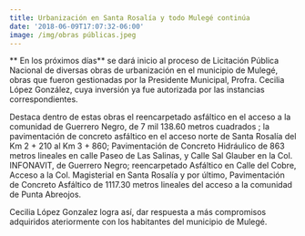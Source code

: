 ```yaml
---
title: Urbanización en Santa Rosalía y todo Mulegé continúa
date: '2018-06-09T17:07:32-06:00'
image: /img/obras públicas.jpeg
---
```

**En los próximos días** se dará inicio al proceso de Licitación Pública Nacional de diversas obras de urbanización en el municipio de Mulegé, obras que fueron gestionadas por la Presidente Municipal, Profra. Cecilia López González, cuya inversión ya fue autorizada por las instancias correspondientes.

Destaca dentro de estas obras el reencarpetado asfáltico en el acceso a la comunidad de Guerrero Negro, de 7 mil 138.60 metros cuadrados ; la pavimentación de concreto asfáltico en el acceso norte de Santa Rosalía del Km 2 + 210 al Km 3 + 860; Pavimentación de Concreto Hidráulico de 863 metros lineales en calle Paseo de Las Salinas, y Calle Sal Glauber en la Col. INFONAVIT, de Guerrero Negro; reencarpetado Asfáltico en Calle del Cobre, Acceso a la Col. Magisterial en Santa Rosalía y por último, Pavimentación de Concreto Asfáltico de 1117.30 metros lineales del acceso a la comunidad de Punta Abreojos.

Cecilia López Gonzalez logra así, dar respuesta a más compromisos adquiridos ateriormente con los habitantes del municipio de Mulegé.
